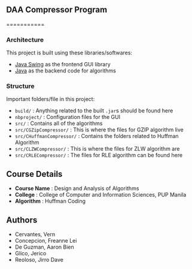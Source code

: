 ## DAA Compressor Program
===========

###  Architecture

This project is built using these libraries/softwares:

- [Java Swing](https://docs.oracle.com/javase/7/docs/api/javax/swing/package-summary.html) as the frontend GUI library
- [Java](https://www.java.com/en/) as the backend code for algorithms

### Structure

Important folders/file in this project:

- `build/` : Anything related to the built `.jar`s should be found here
- `nbproject/` : Configuration files for the GUI
- `src/` : Contains all of the algorithms
- `src/CGZipCompressor/` : This is where the files for GZIP algorithm live
- `src/CHuffmanCompressor/` : Contains the folders related to Huffman Algorithm
- `src/CLZWCompressor/` : This is where the files for ZLW algorithm are
- `src/CRLECompressor/` : The files for RLE algorithm can be found here

## Course Details
* **Course Name** :         Design and Analysis of Algorithms
* **College**     :         College of Computer and Information Sciences, PUP Manila
* **Algorithm**   :         Huffman Coding

## Authors
* Cervantes, Vern
* Concepcion, Freanne Lei
* De Guzman, Aaron Bien
* Glico, Jerico
* Reoloso, Jirro Dave

